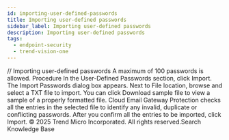 ```yaml
---
id: importing-user-defined-passwords
title: Importing user-defined passwords
sidebar_label: Importing user-defined passwords
description: Importing user-defined passwords
tags:
  - endpoint-security
  - trend-vision-one
---
```


/*<![CDATA[*/ $('#title').html($('meta[name=map-description]').attr('content')); /*]]>*/ Importing user-defined passwords A maximum of 100 passwords is allowed. Procedure In the User-Defined Passwords section, click Import. The Import Passwords dialog box appears. Next to File location, browse and select a TXT file to import. You can click Download sample file to view a sample of a properly formatted file. Cloud Email Gateway Protection checks all the entries in the selected file to identify any invalid, duplicate or conflicting passwords. After you confirm all the entries to be imported, click Import. © 2025 Trend Micro Incorporated. All rights reserved.Search Knowledge Base